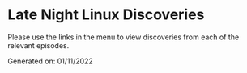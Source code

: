 # Late Night Linux Discoveries

Please use the links in the menu to view discoveries from each of the relevant episodes.

Generated on: 01/11/2022